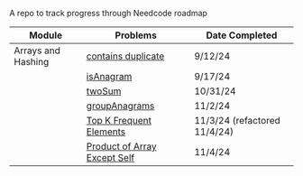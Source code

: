 A repo to track progress through Needcode roadmap

| Module             | Problems                                                                                                | Date Completed               |
| ------------------ | ------------------------------------------------------------------------------------------------------- | ---------------------------- |
| Arrays and Hashing | [contains duplicate](https://leetcode.com/problems/contains-duplicate/description/)                     | 9/12/24                      |
|                    | [isAnagram](https://leetcode.com/problems/valid-anagram/description/)                                   | 9/17/24                      |
|                    | [twoSum](https://leetcode.com/problems/two-sum/description/)                                            | 10/31/24                     |
|                    | [groupAnagrams](https://leetcode.com/problems/group-anagrams/description/)                              | 11/2/24                      |
|                    | [Top K Frequent Elements](https://leetcode.com/problems/top-k-frequent-elements/description/)           | 11/3/24 (refactored 11/4/24) |
|                    | [Product of Array Except Self](https://leetcode.com/problems/product-of-array-except-self/description/) | 11/4/24                      |
